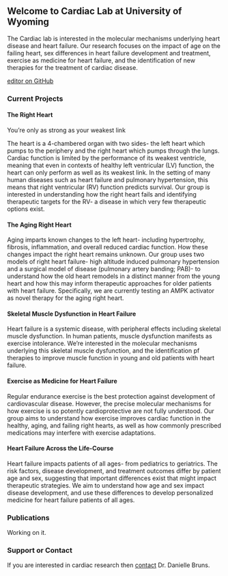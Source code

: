 ## Welcome to Cardiac Lab at University of Wyoming

The Cardiac lab is interested in the molecular mechanisms underlying heart disease and heart failure. Our research focuses on the impact of age on the failing heart, sex differences in heart failure development and treatment, exercise as medicine for heart failure, and the identification of new therapies for the treatment of cardiac disease. 

[editor on GitHub](https://github.com/AykhanYusifov/Cardiac-Lab/edit/master/README.md) 

### Current Projects

#### The Right Heart

You’re only as strong as your weakest link

The heart is a 4-chambered organ with two sides- the left heart which pumps to the periphery and the right heart which pumps through the lungs.  Cardiac function is limited by the performance of its weakest ventricle, meaning that even in contexts of healthy left ventricular (LV) function, the heart can only perform as well as its weakest link.  In the setting of many human diseases such as heart failure and pulmonary hypertension, this means that right ventricular (RV) function predicts survival.  Our group is interested in understanding how the right heart fails and identifying therapeutic targets for the RV- a disease in which very few therapeutic options exist.

#### The Aging Right Heart

Aging imparts known changes to the left heart- including hypertrophy, fibrosis, inflammation, and overall reduced cardiac function.  How these changes impact the right heart remains unknown.  Our group uses two models of right heart failure- high altitude induced pulmonary hypertension and a surgical model of disease (pulmonary artery banding; PAB)- to understand how the old heart remodels in a distinct manner from the young heart and how this may inform therapeutic approaches for older patients with heart failure.  Specifically, we are currently testing an AMPK activator as novel therapy for the aging right heart.

#### Skeletal Muscle Dysfunction in Heart Failure

Heart failure is a systemic disease, with peripheral effects including skeletal muscle dysfunction.  In human patients, muscle dysfunction manifests as exercise intolerance.  We’re interested in the molecular mechanisms underlying this skeletal muscle dysfunction, and the identification pf therapies to improve muscle function in young and old patients with heart failure.

#### Exercise as Medicine for Heart Failure

Regular endurance exercise is the best protection against development of cardiovascular disease.  However, the precise molecular mechanisms for how exercise is so potently cardioprotective are not fully understood.  Our group aims to understand how exercise improves cardiac function in the healthy, aging, and failing right hearts, as well as how commonly prescribed medications may interfere with exercise adaptations.

#### Heart Failure Across the Life-Course

Heart failure impacts patients of all ages- from pediatrics to geriatrics.  The risk factors, disease development, and treatment outcomes differ by patient age and sex, suggesting that important differences exist that might impact therapeutic strategies.  We aim to understand how age and sex impact disease development, and use these differences to develop personalized medicine for heart failure patients of all ages.

### Publications

Working on it.

### Support or Contact

If you are interested in cardiac research then [contact](dbruns1@uwyo.edu) Dr. Danielle Bruns.
